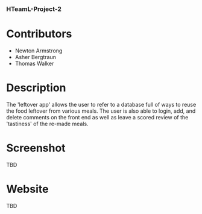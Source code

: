 ### HTeamL-Project-2

# Contributors
- Newton Armstrong
- Asher Bergtraun
- Thomas Walker

# Description
The 'leftover app' allows the user to refer to a database full of ways to reuse the food leftover from various meals. The user is also able to login, add, and delete comments on the front end as well as leave a scored review of the 'tastiness' of the re-made meals.

# Screenshot
TBD

# Website
TBD